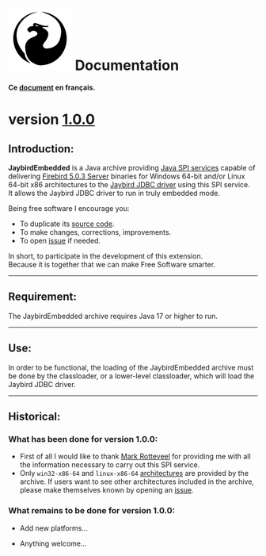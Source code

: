<!--
╔════════════════════════════════════════════════════════════════════════════════════╗
║                                                                                    ║
║   Copyright (c) 2020-25 https://prrvchr.github.io                                  ║
║                                                                                    ║
║   Permission is hereby granted, free of charge, to any person obtaining            ║
║   a copy of this software and associated documentation files (the "Software"),     ║
║   to deal in the Software without restriction, including without limitation        ║
║   the rights to use, copy, modify, merge, publish, distribute, sublicense,         ║
║   and/or sell copies of the Software, and to permit persons to whom the Software   ║
║   is furnished to do so, subject to the following conditions:                      ║
║                                                                                    ║
║   The above copyright notice and this permission notice shall be included in       ║
║   all copies or substantial portions of the Software.                              ║
║                                                                                    ║
║   THE SOFTWARE IS PROVIDED "AS IS", WITHOUT WARRANTY OF ANY KIND,                  ║
║   EXPRESS OR IMPLIED, INCLUDING BUT NOT LIMITED TO THE WARRANTIES                  ║
║   OF MERCHANTABILITY, FITNESS FOR A PARTICULAR PURPOSE AND NONINFRINGEMENT.        ║
║   IN NO EVENT SHALL THE AUTHORS OR COPYRIGHT HOLDERS BE LIABLE FOR ANY             ║
║   CLAIM, DAMAGES OR OTHER LIABILITY, WHETHER IN AN ACTION OF CONTRACT,             ║
║   TORT OR OTHERWISE, ARISING FROM, OUT OF OR IN CONNECTION WITH THE SOFTWARE       ║
║   OR THE USE OR OTHER DEALINGS IN THE SOFTWARE.                                    ║
║                                                                                    ║
╚════════════════════════════════════════════════════════════════════════════════════╝
-->
# [![JaybirdEmbedded logo][1]][2] Documentation

**Ce [document][3] en français.**

# version [1.0.0][4]

## Introduction:

**JaybirdEmbedded** is a Java archive providing [Java SPI services][5] capable of delivering [Firebird 5.0.3 Server][6] binaries for Windows 64-bit and/or Linux 64-bit x86 architectures to the [Jaybird JDBC driver][7] using this SPI service.  
It allows the Jaybird JDBC driver to run in truly embedded mode.

Being free software I encourage you:
- To duplicate its [source code][8].
- To make changes, corrections, improvements.
- To open [issue][9] if needed.

In short, to participate in the development of this extension.  
Because it is together that we can make Free Software smarter.

___

## Requirement:

The JaybirdEmbedded archive requires Java 17 or higher to run.

___

## Use:

In order to be functional, the loading of the JaybirdEmbedded archive must be done by the classloader, or a lower-level classloader, which will load the Jaybird JDBC driver.

___

## Historical:

### What has been done for version 1.0.0:

- First of all I would like to thank [Mark Rotteveel][10] for providing me with all the information necessary to carry out this SPI service.
- Only `win32-x86-64` and `linux-x86-64` [architectures][11] are provided by the archive. If users want to see other architectures included in the archive, please make themselves known by opening an [issue][9].

### What remains to be done for version 1.0.0:

- Add new platforms...

- Anything welcome...

[1]: </img/jaybird.svg#collapse>
[2]: <https://prrvchr.github.io/JaybirdEmbedded/>
[3]: <https://prrvchr.github.io/JaybirdEmbedded/README_fr>
[4]: <https://prrvchr.github.io/JaybirdEmbedded#what-has-been-done-for-version-100>
[5]: <https://docs.oracle.com/javase/tutorial/sound/SPI-intro.html>
[6]: <https://www.firebirdsql.org/en/firebird-5-0-3>
[7]: <https://firebirdsql.org/en/jdbc-driver/>
[8]: <https://github.com/prrvchr/JaybirdEmbedded/>
[9]: <https://github.com/prrvchr/JaybirdEmbedded/issues/new>
[10]: <https://github.com/mrotteveel>
[11]: <https://github.com/java-native-access/jna/blob/master/src/com/sun/jna/Platform.java#L66>

